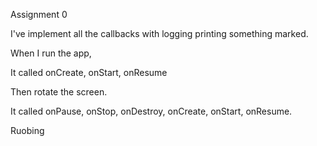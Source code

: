 Assignment  0


I've implement all the callbacks with logging printing something marked.

When I run the app, 

It called onCreate, onStart, onResume

Then rotate the screen.

It called onPause, onStop, onDestroy, onCreate, onStart, onResume.

Ruobing
